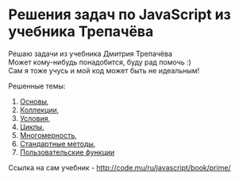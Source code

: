# Решения задач по JavaScript из учебника Трепачёва
Решаю задачи из учебника Дмитрия Трепачёва  
Может кому-нибудь понадобится, буду рад помочь :)  
Сам я тоже учусь и мой код может быть не идеальным!  

Решенные темы:
1. [Основы](https://github.com/traverpirog/javascript_code.mu/tree/master/Основы),  
2. [Коллекции](https://github.com/traverpirog/javascript_code.mu/tree/master/Коллекции),  
3. [Условия](https://github.com/traverpirog/javascript_code.mu/tree/master/Условия),  
4. [Циклы](https://github.com/traverpirog/javascript_code.mu/tree/master/Циклы),  
5. [Многомерность](https://github.com/traverpirog/javascript_code.mu/tree/master/Многомерность),
6. [Стандартные методы](https://github.com/traverpirog/javascript_code.mu/tree/master/Стандартные%20методы),
7. [Пользовательские функции](https://github.com/traverpirog/javascript_code.mu/tree/master/Пользовательские%20функции)

Ссылка на сам учебник - http://code.mu/ru/javascript/book/prime/
